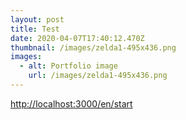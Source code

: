 ```yaml
---
layout: post
title: Test
date: 2020-04-07T17:40:12.470Z
thumbnail: /images/zelda1-495x436.png
images:
  - alt: Portfolio image
    url: /images/zelda1-495x436.png
---
```

<http://localhost:3000/en/start>
